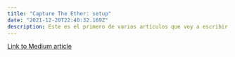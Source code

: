 ```yaml
---
title: "Capture The Ether: setup"
date: "2021-12-20T22:40:32.169Z"
description: Este es el primero de varios artículos que voy a escribir en los que voy a analizar, explicar y resolver algunos desafíos CTF (Capture The Flag) del ecosistema Ethereum..
---
```


[Link to Medium article](https://medium.com/@tomasfrancisco/capture-the-flag-setup-4f4e5b2658f8)
<!-- 
This is the first of multiple articles i’m going to write in which i’ll analyse, explain and solve some CTF (Capture The Flag) challenges of the Ethereum ecosystem. These are exercises in which one must find and exploit one or several vulnerabilities in (in this case) Smart Contracts.

There are a bunch of sites for this but the most famous and the ones I’ll try are Capture The Ether, Damn Vulnerable Defi and The Ethernaut.

I encourage you to first try and solve them yourself, but if you get really stuck or want to see what I’ve learnt after doing them, you’re welcome to stop by.

In this article I’ll start with the basic setup you need to complete the Capture The Ether’s challenges.

First of all you’ll want to install Metamask in your browser. Metamask is a browser based crypto wallet used to interact with the Ethereum networks. If you are using Chrome or Brave you can look for it at the Chrome Web Store and add it as an extension.

metamask user interface with list of networks available
After registering as a user, second step is changing your network to Ropsten as that’s the one Capture The Ether runs on. Ropsten network is a testnet (used for testing things as the ether there, known as rETH, has no real value) and the most similar to the mainnet as it relies on proof of work as a consensus mechanism, too. There are other testnets but as far as I know, all of them rely on proof of authority, which makes things a little bit different.

You can change networks by clicking on “Ethereum Mainnet” at the top of your Metamask UI and selecting the one you need.

After this, you’ll have to get some rETH to be able to send transactions across the network. You can do so by requesting them to a “faucet”. Faucets are basically web sites that give away testnet ether so people can use them as they wish. Let me warn you that most of them usually don’t work very well, so this may be the first problem you encounter. Other ways of getting testnet ether are asking people to send you some (you may try on reddit, discord or other crypto forums) or you can try mining them yourself. For this, there are some tutorials online but I need to warn you that it’s not an easy task, although a very interesting one if you have a lot of thirst for knowledge.

To access the faucet, click on “buy” under the amount of ETH in your account, then on “get ether” and follow the instructions. When asked for your address you can copy it by clicking where it says “0x…” just under “Ropsten Test Network”. If that one doesn’t work you can google other faucets and try your luck. With a bit more than 1 rETH, you’ll be fine to go.

That’s it, now you’re ready to start solving the challenges. In the next article I’m going to dive deep into the warmup exercises.

This is a never-ending path of learning, so if you have any comment or correction, please leave it in the comments below and I’ll be more than happy to discuss it.
 -->
